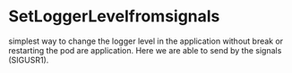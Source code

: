 # SetLoggerLevelfromsignals
simplest way to change the logger level in the application without break or restarting the pod are application. Here we are able to send by the signals (SIGUSR1).
